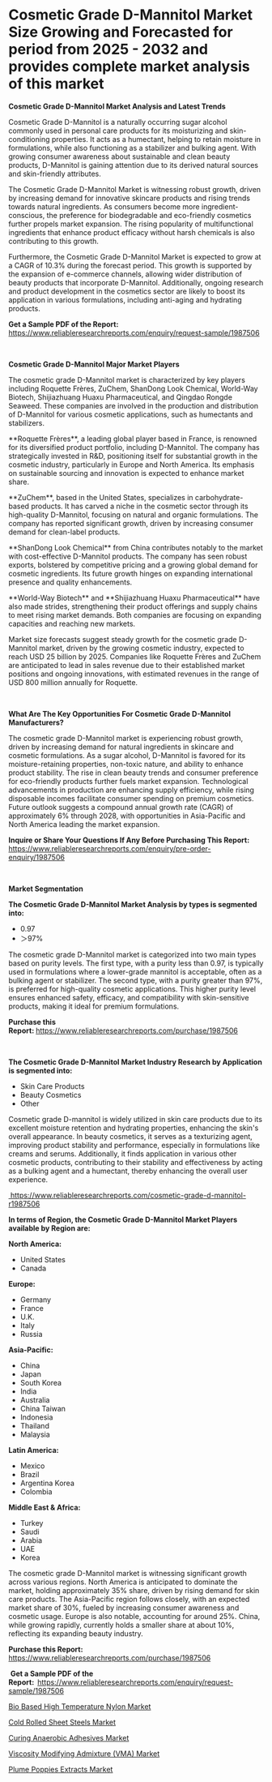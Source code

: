 <p><h1>Cosmetic Grade D-Mannitol Market Size Growing and Forecasted for period from 2025 - 2032 and provides complete market analysis of this market</h1></p><p><strong>Cosmetic Grade D-Mannitol Market Analysis and Latest Trends</strong></p>
<p><p>Cosmetic Grade D-Mannitol is a naturally occurring sugar alcohol commonly used in personal care products for its moisturizing and skin-conditioning properties. It acts as a humectant, helping to retain moisture in formulations, while also functioning as a stabilizer and bulking agent. With growing consumer awareness about sustainable and clean beauty products, D-Mannitol is gaining attention due to its derived natural sources and skin-friendly attributes.</p><p>The Cosmetic Grade D-Mannitol Market is witnessing robust growth, driven by increasing demand for innovative skincare products and rising trends towards natural ingredients. As consumers become more ingredient-conscious, the preference for biodegradable and eco-friendly cosmetics further propels market expansion. The rising popularity of multifunctional ingredients that enhance product efficacy without harsh chemicals is also contributing to this growth. </p><p>Furthermore, the Cosmetic Grade D-Mannitol Market is expected to grow at a CAGR of 10.3% during the forecast period. This growth is supported by the expansion of e-commerce channels, allowing wider distribution of beauty products that incorporate D-Mannitol. Additionally, ongoing research and product development in the cosmetics sector are likely to boost its application in various formulations, including anti-aging and hydrating products.</p></p>
<p><strong>Get a Sample PDF of the Report:&nbsp;</strong> <a href="https://www.reliableresearchreports.com/enquiry/request-sample/1987506?utm_campaign=40&utm_medium=2&utm_source=Github&utm_content=ia&utm_term=05022025&utm_id=cosmetic-grade-d-mannitol">https://www.reliableresearchreports.com/enquiry/request-sample/1987506</a></p>
<p>&nbsp;</p>
<p><strong>Cosmetic Grade D-Mannitol Major Market Players</strong></p>
<p><p>The cosmetic grade D-Mannitol market is characterized by key players including Roquette Frères, ZuChem, ShanDong Look Chemical, World-Way Biotech, Shijiazhuang Huaxu Pharmaceutical, and Qingdao Rongde Seaweed. These companies are involved in the production and distribution of D-Mannitol for various cosmetic applications, such as humectants and stabilizers.</p><p>**Roquette Frères**, a leading global player based in France, is renowned for its diversified product portfolio, including D-Mannitol. The company has strategically invested in R&D, positioning itself for substantial growth in the cosmetic industry, particularly in Europe and North America. Its emphasis on sustainable sourcing and innovation is expected to enhance market share.</p><p>**ZuChem**, based in the United States, specializes in carbohydrate-based products. It has carved a niche in the cosmetic sector through its high-quality D-Mannitol, focusing on natural and organic formulations. The company has reported significant growth, driven by increasing consumer demand for clean-label products.</p><p>**ShanDong Look Chemical** from China contributes notably to the market with cost-effective D-Mannitol products. The company has seen robust exports, bolstered by competitive pricing and a growing global demand for cosmetic ingredients. Its future growth hinges on expanding international presence and quality enhancements.</p><p>**World-Way Biotech** and **Shijiazhuang Huaxu Pharmaceutical** have also made strides, strengthening their product offerings and supply chains to meet rising market demands. Both companies are focusing on expanding capacities and reaching new markets.</p><p>Market size forecasts suggest steady growth for the cosmetic grade D-Mannitol market, driven by the growing cosmetic industry, expected to reach USD 25 billion by 2025. Companies like Roquette Frères and ZuChem are anticipated to lead in sales revenue due to their established market positions and ongoing innovations, with estimated revenues in the range of USD 800 million annually for Roquette.</p></p>
<p>&nbsp;</p>
<p><strong>What Are The Key Opportunities For Cosmetic Grade D-Mannitol Manufacturers?</strong></p>
<p><p>The cosmetic grade D-Mannitol market is experiencing robust growth, driven by increasing demand for natural ingredients in skincare and cosmetic formulations. As a sugar alcohol, D-Mannitol is favored for its moisture-retaining properties, non-toxic nature, and ability to enhance product stability. The rise in clean beauty trends and consumer preference for eco-friendly products further fuels market expansion. Technological advancements in production are enhancing supply efficiency, while rising disposable incomes facilitate consumer spending on premium cosmetics. Future outlook suggests a compound annual growth rate (CAGR) of approximately 6% through 2028, with opportunities in Asia-Pacific and North America leading the market expansion.</p></p>
<p><strong>Inquire or Share Your Questions If Any Before Purchasing This Report:</strong> <a href="https://www.reliableresearchreports.com/enquiry/pre-order-enquiry/1987506?utm_campaign=40&utm_medium=2&utm_source=Github&utm_content=ia&utm_term=05022025&utm_id=cosmetic-grade-d-mannitol">https://www.reliableresearchreports.com/enquiry/pre-order-enquiry/1987506</a></p>
<p>&nbsp;</p>
<p><strong>Market Segmentation</strong></p>
<p><strong>The Cosmetic Grade D-Mannitol Market Analysis by types is segmented into:</strong></p>
<p><ul><li>0.97</li><li>＞97%</li></ul></p>
<p><p>The cosmetic grade D-Mannitol market is categorized into two main types based on purity levels. The first type, with a purity less than 0.97, is typically used in formulations where a lower-grade mannitol is acceptable, often as a bulking agent or stabilizer. The second type, with a purity greater than 97%, is preferred for high-quality cosmetic applications. This higher purity level ensures enhanced safety, efficacy, and compatibility with skin-sensitive products, making it ideal for premium formulations.</p></p>
<p><strong>Purchase this Report:&nbsp;</strong><a href="https://www.reliableresearchreports.com/purchase/1987506?utm_campaign=40&utm_medium=2&utm_source=Github&utm_content=ia&utm_term=05022025&utm_id=cosmetic-grade-d-mannitol">https://www.reliableresearchreports.com/purchase/1987506</a></p>
<p>&nbsp;</p>
<p><strong>The Cosmetic Grade D-Mannitol Market Industry Research by Application is segmented into:</strong></p>
<p><ul><li>Skin Care Products</li><li>Beauty Cosmetics</li><li>Other</li></ul></p>
<p><p>Cosmetic grade D-mannitol is widely utilized in skin care products due to its excellent moisture retention and hydrating properties, enhancing the skin's overall appearance. In beauty cosmetics, it serves as a texturizing agent, improving product stability and performance, especially in formulations like creams and serums. Additionally, it finds application in various other cosmetic products, contributing to their stability and effectiveness by acting as a bulking agent and a humectant, thereby enhancing the overall user experience.</p></p>
<p><a href="https://www.reliableresearchreports.com/cosmetic-grade-d-mannitol-r1987506?utm_campaign=40&utm_medium=2&utm_source=Github&utm_content=ia&utm_term=05022025&utm_id=cosmetic-grade-d-mannitol">&nbsp;https://www.reliableresearchreports.com/cosmetic-grade-d-mannitol-r1987506</a></p>
<p><strong>In terms of Region, the Cosmetic Grade D-Mannitol Market Players available by Region are:</strong></p>
<p>
    <p> <strong> North America: </strong>
        <ul>
            <li>United States</li>
            <li>Canada</li>
        </ul>
        </p> 
    <p> <strong> Europe: </strong>
        <ul>
            <li>Germany</li>
            <li>France</li>
            <li>U.K.</li>
            <li>Italy</li>
            <li>Russia</li>
        </ul>
        </p> 
    <p> <strong> Asia-Pacific: </strong>
        <ul>
            <li>China</li>
            <li>Japan</li>
            <li>South Korea</li>
            <li>India</li>
            <li>Australia</li>
            <li>China Taiwan</li>
            <li>Indonesia</li>
            <li>Thailand</li>
            <li>Malaysia</li>
        </ul>
        </p> 
    <p> <strong> Latin America: </strong>
        <ul>
            <li>Mexico</li>
            <li>Brazil</li>
            <li>Argentina Korea</li>
            <li>Colombia</li>
        </ul>
        </p> 
    <p> <strong> Middle East & Africa: </strong>
        <ul>
            <li>Turkey</li>
            <li>Saudi</li>
            <li>Arabia</li>
            <li>UAE</li>
            <li>Korea</li>
        </ul>
    </p>
    </p>
<p><p>The cosmetic grade D-Mannitol market is witnessing significant growth across various regions. North America is anticipated to dominate the market, holding approximately 35% share, driven by rising demand for skin care products. The Asia-Pacific region follows closely, with an expected market share of 30%, fueled by increasing consumer awareness and cosmetic usage. Europe is also notable, accounting for around 25%. China, while growing rapidly, currently holds a smaller share at about 10%, reflecting its expanding beauty industry.</p></p>
<p><strong>Purchase this Report: </strong><a href="https://www.reliableresearchreports.com/purchase/1987506?utm_campaign=40&utm_medium=2&utm_source=Github&utm_content=ia&utm_term=05022025&utm_id=cosmetic-grade-d-mannitol">https://www.reliableresearchreports.com/purchase/1987506</a></p>
<p>&nbsp;<strong>Get a Sample PDF of the Report:&nbsp;&nbsp;</strong><a href="https://www.reliableresearchreports.com/enquiry/request-sample/1987506?utm_campaign=40&utm_medium=2&utm_source=Github&utm_content=ia&utm_term=05022025&utm_id=cosmetic-grade-d-mannitol">https://www.reliableresearchreports.com/enquiry/request-sample/1987506</a></p>
<p><strong></strong></p>
<p><p><a href="https://github.com/lalolatiot/Market-Research-Report-List-1/blob/main/bio-based-high-temperature-nylon-market.md?utm_campaign=40&utm_medium=2&utm_source=Github&utm_content=ia&utm_term=05022025&utm_id=cosmetic-grade-d-mannitol">Bio Based High Temperature Nylon Market</a></p><p><a href="https://github.com/ternainglin/Market-Research-Report-List-1/blob/main/cold-rolled-sheet-steels-market.md?utm_campaign=40&utm_medium=2&utm_source=Github&utm_content=ia&utm_term=05022025&utm_id=cosmetic-grade-d-mannitol">Cold Rolled Sheet Steels Market</a></p><p><a href="https://github.com/zurubting/Market-Research-Report-List-1/blob/main/curing-anaerobic-adhesives-market.md?utm_campaign=40&utm_medium=2&utm_source=Github&utm_content=ia&utm_term=05022025&utm_id=cosmetic-grade-d-mannitol">Curing Anaerobic Adhesives Market</a></p><p><a href="https://github.com/saaindosya/Market-Research-Report-List-1/blob/main/viscosity-modifying-admixture-vma-market.md?utm_campaign=40&utm_medium=2&utm_source=Github&utm_content=ia&utm_term=05022025&utm_id=cosmetic-grade-d-mannitol">Viscosity Modifying Admixture (VMA) Market</a></p><p><a href="https://github.com/penglatilles/Market-Research-Report-List-1/blob/main/plume-poppies-extracts-market.md?utm_campaign=40&utm_medium=2&utm_source=Github&utm_content=ia&utm_term=05022025&utm_id=cosmetic-grade-d-mannitol">Plume Poppies Extracts Market</a></p></p>